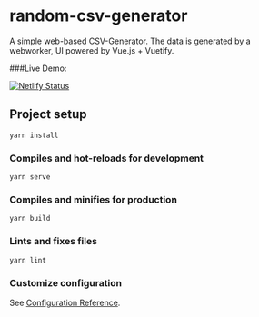 # random-csv-generator

A simple web-based CSV-Generator. The data is generated by a webworker, UI powered by Vue.js + Vuetify.


###Live Demo:

[![Netlify Status](https://api.netlify.com/api/v1/badges/dfd018fd-0840-4ec7-8781-a86b67d6c8d7/deploy-status)](https://randomcsv.fbuervenich.de)


## Project setup

```
yarn install
```

### Compiles and hot-reloads for development

```
yarn serve
```

### Compiles and minifies for production

```
yarn build
```

### Lints and fixes files

```
yarn lint
```

### Customize configuration

See [Configuration Reference](https://cli.vuejs.org/config/).
